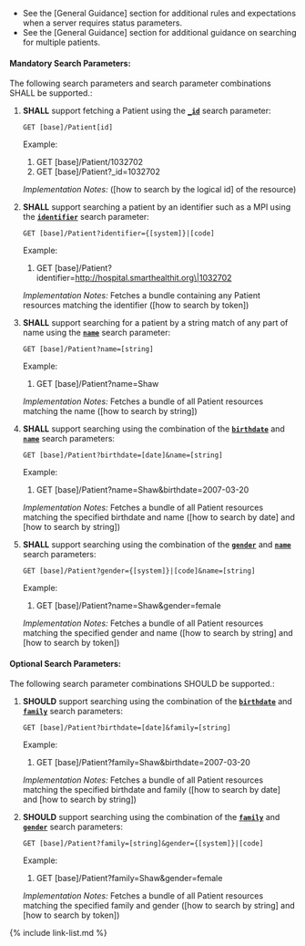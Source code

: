 
- See the [General Guidance] section for additional rules and expectations when a server requires status parameters.
- See the [General Guidance] section for additional guidance on searching for multiple patients.

#### Mandatory Search Parameters:

The following search parameters and search parameter combinations SHALL be supported.:

1. **SHALL** support fetching a Patient using the **[`_id`](SearchParameter-us-core-patient-id.html)** search parameter:

    `GET [base]/Patient[id]`

    Example:
    
      1. GET [base]/Patient/1032702
      1. GET [base]/Patient?_id=1032702

    *Implementation Notes:*  ([how to search by the logical id] of the resource)

1. **SHALL** support searching a patient by an identifier such as a MPI using the **[`identifier`](SearchParameter-us-core-patient-identifier.html)** search parameter:

    `GET [base]/Patient?identifier={[system]}|[code]`

    Example:
    
      1. GET [base]/Patient?identifier=http://hospital.smarthealthit.org\|1032702

    *Implementation Notes:* Fetches a bundle containing any Patient resources matching the identifier ([how to search by token])

1. **SHALL** support searching for a patient by a string match of any part of name using the **[`name`](SearchParameter-us-core-patient-name.html)** search parameter:

    `GET [base]/Patient?name=[string]`

    Example:
    
      1. GET [base]/Patient?name=Shaw

    *Implementation Notes:* Fetches a bundle of all Patient resources matching the name ([how to search by string])

1. **SHALL** support searching using the combination of the **[`birthdate`](SearchParameter-us-core-patient-birthdate.html)** and **[`name`](SearchParameter-us-core-patient-name.html)** search parameters:

    `GET [base]/Patient?birthdate=[date]&name=[string]`

    Example:
    
      1. GET [base]/Patient?name=Shaw&amp;birthdate=2007-03-20

    *Implementation Notes:* Fetches a bundle of all Patient resources matching the specified birthdate and name ([how to search by date] and [how to search by string])

1. **SHALL** support searching using the combination of the **[`gender`](SearchParameter-us-core-patient-gender.html)** and **[`name`](SearchParameter-us-core-patient-name.html)** search parameters:

    `GET [base]/Patient?gender={[system]}|[code]&name=[string]`

    Example:
    
      1. GET [base]/Patient?name=Shaw&amp;gender=female

    *Implementation Notes:* Fetches a bundle of all Patient resources matching the specified gender and name ([how to search by string] and [how to search by token])


#### Optional Search Parameters:

The following search parameter combinations SHOULD be supported.:

1. **SHOULD** support searching using the combination of the **[`birthdate`](SearchParameter-us-core-patient-birthdate.html)** and **[`family`](SearchParameter-us-core-patient-family.html)** search parameters:

    `GET [base]/Patient?birthdate=[date]&family=[string]`

    Example:
    
      1. GET [base]/Patient?family=Shaw&amp;birthdate=2007-03-20

    *Implementation Notes:* Fetches a bundle of all Patient resources matching the specified birthdate and family ([how to search by date] and [how to search by string])

1. **SHOULD** support searching using the combination of the **[`family`](SearchParameter-us-core-patient-family.html)** and **[`gender`](SearchParameter-us-core-patient-gender.html)** search parameters:

    `GET [base]/Patient?family=[string]&gender={[system]}|[code]`

    Example:
    
      1. GET [base]/Patient?family=Shaw&amp;gender=female

    *Implementation Notes:* Fetches a bundle of all Patient resources matching the specified family and gender ([how to search by string] and [how to search by token])

{% include link-list.md %}